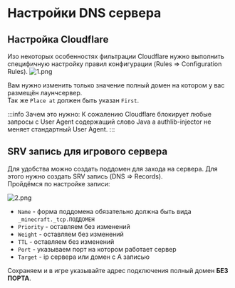 # Настройки DNS сервера

## Настройка Сloudflare

Изо некоторых особенностях фильтрации Сloudflare нужно выполнить специфичную настройку правил конфигурации (Rules => Configuration Rules).
![1.png](/cloudflare/1.webp)

Вам нужно изменить только значение полный домен на котором у вас размещён лаунчсервер.\
Так же `Place at` должен быть указан `First`.

:::info Зачем это нужно:
К сожалению Сloudflare блокирует любые запросы c User Agent содержащий слово Java а authlib-injector не меняет стандартный User Agent.
:::

## SRV запись для игрового сервера

Для удобства можно создать поддомен для захода на сервера. Для этого нужно создать SRV запись (DNS => Records).\
Пройдёмся по настройке записи:

![2.png](/cloudflare/2.webp)

- `Name` - форма поддомена обязательно должна быть вида `_minecraft._tcp.ПОДДОМЕН`
- `Priority` - оставляем без изменений
- `Weight` - оставляем без изменений
- `TTL` - оставляем без изменений
- `Port` - указываем порт на котором работает сервер
- `Target` - ip сервера или домен c A записью

Сохраняем и в игре указывайте адрес подключения полный домен **БЕЗ ПОРТА**.